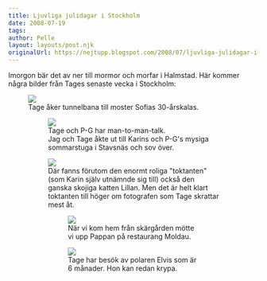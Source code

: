 ```yaml
---
title: Ljuvliga julidagar i Stockholm
date: 2008-07-19
tags: 	
author: Pelle
layout: layouts/post.njk
originalUrl: https://nejtupp.blogspot.com/2008/07/ljuvliga-julidagar-i-stockholm.html
---
```


Imorgon bär det av ner till mormor och morfar i Halmstad. Här kommer några bilder från Tages senaste vecka i Stockholm:

<figure>
	<img src="../../../img/2008/07/_MG_5093_1024pix.jpg">
	<figcaption>Tage åker tunnelbana till moster Sofias 30-årskalas.</figcaption>

<figure>
	<img src="../../../img/2008/07/HosKarin%26PG+019.jpg">
	<figcaption>Tage och P-G har man-to-man-talk.<br>Jag och Tage åkte ut till Karins och P-G&apos;s mysiga sommarstuga i Stavsnäs och sov över.
    </figcaption>
</figure>
<figure>
    <img src="../../../img/2008/07/HosKarin%26PG+017.jpg">
	<figcaption>Där fanns förutom den enormt roliga "toktanten" (som Karin själv utnämnde sig till) också den ganska skojiga katten Lillan. Men det är helt klart toktanten till höger om fotografen som Tage skrattar mest åt.
    </figcaption>

<figure> 
    <img src="../../../img/2008/07/_MG_5128_1024pix.jpg">
	<figcaption>När vi kom hem från skärgården mötte vi upp Pappan på restaurang Moldau.</figcaption>
</figure>

<figure>
    <img src="../../../img/2008/07/Tage_Elvis.jpg">
	<figcaption>Tage har besök av polaren Elvis som är 6 månader. Hon kan redan krypa.</figcaption>
</figure>
